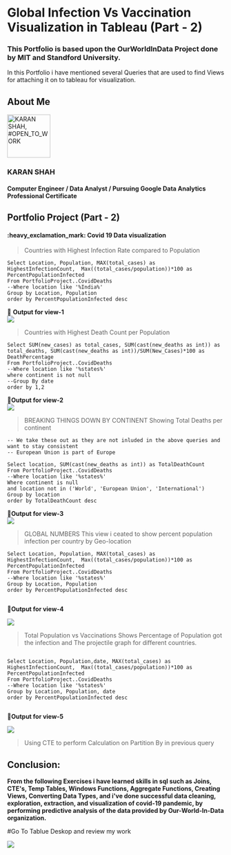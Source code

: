 # Global Infection Vs Vaccination Visualization in Tableau (Part - 2)
<h3>This Portfolio is based upon the OurWorldInData Project done by MIT and Standford University.
</h3>
<p>In this Portfolio i have mentioned several Queries that are used to find Views for attaching it on to tableau for visualization.</p>
 

<!---->        

<!--<a href="" ><img src=""> </a>-->
 
</a>

<h2> About Me</h2>
<a href="https://www.linkedin.com/in/karan-shah-020b4baa"><img src="https://media-exp3.licdn.com/dms/image/D5635AQGENREQtSOVvA/profile-framedphoto-shrink_400_400/0/1624892028859?e=1625497200&amp;v=beta&amp;t=nHSeFvfJ5joOESVOVAkxRgNxPjWHCPtUIR6yaMmysBE" height="100" alt="KARAN SHAH, #OPEN_TO_WORK" id="ember53" class="profile-photo-edit__preview ember-view">
</a>
<h3>
            KARAN SHAH
</h3>
<h4>
            Computer Engineer / Data Analyst / Pursuing Google Data Analytics Professional Certificate
</h4>
<h2> Portfolio Project (Part - 2)</h2>


<h4>:heavy_exclamation_mark: Covid 19 Data visualization</h4>


><!--Skills used: Joins, CTE's, Temp Tables, Windows Functions, Aggregate Functions, Creating Views, Converting Data Types -->

>Countries with Highest Infection Rate compared to Population
```
Select Location, Population, MAX(total_cases) as HighestInfectionCount,  Max((total_cases/population))*100 as PercentPopulationInfected
From PortfolioProject..CovidDeaths
--Where location like '%India%'
Group by Location, Population
order by PercentPopulationInfected desc
```


🌌 **Output  for view-1**<br>
<a This image is of finding the total population affected by Covid-19 Infection href=""><img src="https://bn1305files.storage.live.com/y4mwr5YbLVW5qEqGcSZ3lOpUbgvqmXj5qvdztvI5qgueLNHdnUQ3XHnaY8fP7BmWLQuHZSrPUIozSrDj0zdu0SnsQap1I2yZY5g4-_iwsvkhJybeW04fJLyi2wPbKo48MVZC3dhRgBy3sXP4KVEkP2OXZLbY024qYOCrUBo8Rb9SQy3Md9cVeNabuzEh5hVfPH8?width=1864&height=1080&cropmode=none"> </a>

>Countries with Highest Death Count per Population

```
Select SUM(new_cases) as total_cases, SUM(cast(new_deaths as int)) as total_deaths, SUM(cast(new_deaths as int))/SUM(New_Cases)*100 as DeathPercentage
From PortfolioProject..CovidDeaths
--Where location like '%states%'
where continent is not null 
--Group By date
order by 1,2

```
 🌌**Output  for view-2**<br>
<img src="https://bn1305files.storage.live.com/y4m_OnoC7Ahsd7YaW3hj2b01xKZtFRZbvcs1RAI9ufqjGjx-xBeGo3kGgss9ufradp3T1-1HQKAKJMd2X8BBjzFDUifGjL4gLp_T94bo22nRyxNDaDwNhPOs8I4OYYJ8mOnm_XxpPYrFWHhh6QDjmezbUjcvEo86epInCT6_PGyb29o_PcSCa2_zw_qagDwoKXY?width=1925&height=1079&cropmode=none"></a>     

>BREAKING THINGS DOWN BY CONTINENT
>Showing Total Deaths per continent
```
-- We take these out as they are not inluded in the above queries and want to stay consistent
-- European Union is part of Europe

Select location, SUM(cast(new_deaths as int)) as TotalDeathCount
From PortfolioProject..CovidDeaths
--Where location like '%states%'
Where continent is null 
and location not in ('World', 'European Union', 'International')
Group by location
order by TotalDeathCount desc

```
 🌌**Output  for view-3**<br>
<a href="" ><img src="https://bn1305files.storage.live.com/y4mu1tGfb3OtKcqLc5b6lVSDPFsARFZJhpIEHv3wds_XGBX3mLE54lp-txIBP6i6OEuJIUcv_mHfaHWrxoA-cmcpiLlnPIZYKoNoIcGOGb9KuFFQ8VbFx57R-G-9vvF_C99NTvH5EccPHlWNogd8gcw3y6Zwatzt19x7gRWhordi3rT7vIHXp6-M9X_jDe1gbtt?width=1929&height=1080&cropmode=none"> </a>
>GLOBAL NUMBERS
>This view i ceated to show percent population infection per country by Geo-location
```
Select Location, Population, MAX(total_cases) as HighestInfectionCount,  Max((total_cases/population))*100 as PercentPopulationInfected
From PortfolioProject..CovidDeaths
--Where location like '%states%'
Group by Location, Population
order by PercentPopulationInfected desc


```
 🌌**Output  for view-4**<br>
 
 
<a href="" ><img src="https://bn1305files.storage.live.com/y4mwBGVLPa88LMfEK0bw2iXx9KIHYDKucKiDZ6sgrQ_qrzvt1Lm8C-RwNzO-9hx_yaM2Y7McGwn3On_vgv2LhHJ6Xqn6BaeUYHhMa5pNmNFrtn9gTRoQM8ecbbWPSUxIoS9HfN72kPt0YVc0HLITZK3ri4ZkwjCmt19p3KbvQ0c76ZdBKk7P1ouRePDby_7mtTY?width=1928&height=1080&cropmode=none"> </a>
>Total Population vs Vaccinations
>Shows Percentage of Population got the infection and The projectile graph for different countries.
```

Select Location, Population,date, MAX(total_cases) as HighestInfectionCount,  Max((total_cases/population))*100 as PercentPopulationInfected
From PortfolioProject..CovidDeaths
--Where location like '%states%'
Group by Location, Population, date
order by PercentPopulationInfected desc


```
 🌌**Output  for view-5**<br>
 
<a href="" ><img src="https://bn1305files.storage.live.com/y4me1k3MMQYG4MPpOfKdFiL8CJh8_ki-heOxErVu_GSw3rOle4ps5fs8Ra4KangoDCMQ3pL-BVMRBJTRPJ_Zkb-GYjUranKBZd1phByMrt8Lkg6FWeyd2eXoVR8icJKpLOW52pB7HfVW86_ACJQsGGborCSv9f7ZjpTd-EisKYt6zNmK6wGQ56Eq_1ClkCvuyy6?width=1925&height=1079&cropmode=none"> </a>
>Using CTE to perform Calculation on Partition By in previous query

<!--\-->

<h2> Conclusion:</h2> 

__From the following Exercises i have learned skills in sql such as Joins, CTE's, Temp Tables, Windows Functions, Aggregate Functions, Creating Views, Converting Data Types,
and i've done successful data cleaning, exploration, extraction, and visualization of covid-19 pandemic, by performing predictive analysis of the data provided by Our-World-In-Data organization.__

#Go To Tablue Deskop and review my work 
					   
<a href="https://prod-apnortheast-a.online.tableau.com/t/tableauprofessinals/views/CovidDashboardWorkbook/Dashboard1/kshah.pro@gmail.com/77a7c19a-a213-449d-a1b0-ec3b331970fc?:display_count=n&:showVizHome=n&:origin=viz_share_link"><img src="https://bn1305files.storage.live.com/y4mEoYRgATab49RvcnKBBXbH4JJhTS2mcbZo6BIw5ISHJNkuVbgt5dXCbnd4lLcFru5miS4E2Z-2zmc_CBNuccwyEGcPdfocYir781NIKhSBCrX0F7jWrSZnK-2jhnvSM3TbQk4qlEawKNrFY5_p3e2U5k0C4rk_8crFJA1Lo6cZjeN9CLEbPi7rihcsdH0EENr?width=1936&height=1079&cropmode=none"></a>


